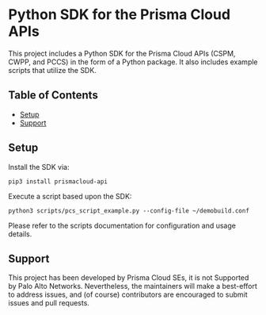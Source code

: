 # Python SDK for the Prisma Cloud APIs

This project includes a Python SDK for the Prisma Cloud APIs (CSPM, CWPP, and PCCS) in the form of a Python package.
It also includes example scripts that utilize the SDK.


## Table of Contents

* [Setup](#Setup)
* [Support](#Support)


## Setup

Install the SDK via:

```
pip3 install prismacloud-api
```

Execute a script based upon the SDK:

```
python3 scripts/pcs_script_example.py --config-file ~/demobuild.conf
```

Please refer to the scripts documentation for configuration and usage details.


## Support

This project has been developed by Prisma Cloud SEs, it is not Supported by Palo Alto Networks.
Nevertheless, the maintainers will make a best-effort to address issues, and (of course) contributors are encouraged to submit issues and pull requests.
